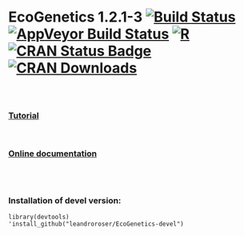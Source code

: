 <span><h1> EcoGenetics 1.2.1-3
[![Build Status](https://travis-ci.org/leandroroser/EcoGenetics-devel.svg?branch=master)](https://travis-ci.org/leandroroser/EcoGenetics-devel) [![AppVeyor Build Status](https://ci.appveyor.com/api/projects/status/github/leandroroser/EcoGenetics-devel?branch=master&svg=true)](https://ci.appveyor.com/project/leandroroser/EcoGenetics-devel) [![R](https://img.shields.io/badge/R%3E%3D-3.0-red.svg)](https://img.shields.io/badge/R%3E%3D-3.0-red.svg) [![CRAN Status Badge](http://www.r-pkg.org/badges/version/EcoGenetics)](https://cran.r-project.org/package=EcoGenetics)
[![CRAN Downloads](https://cranlogs.r-pkg.org/badges/EcoGenetics)](https://cran.r-project.org/package=EcoGenetics)
</h1> </span>  

<br/>


<h3><a href=https://leandroroser.github.io/EcoGenetics-Tutorial/> Tutorial </a></h3>

<br/>

<h3><a href=https://leandroroser.github.io/EcoGenetics-documentation/> Online documentation </a></h3>

<br/>
<br/>

<h3>Installation of devel version:</h3>

```
library(devtools)
'install_github("leandroroser/EcoGenetics-devel")
```
